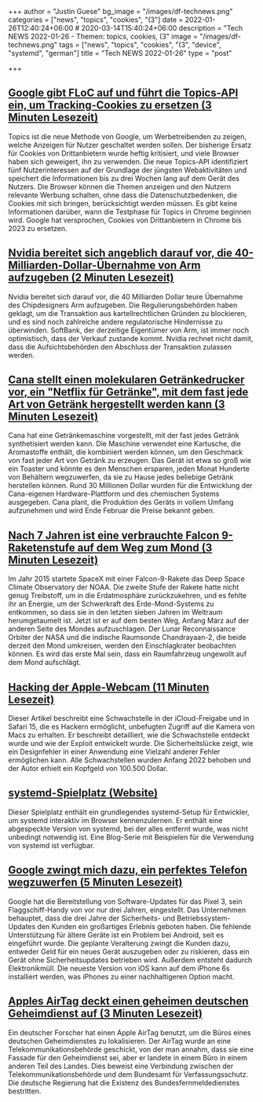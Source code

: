 +++
author = "Justin Guese"
bg_image = "/images/df-technews.png"
categories = ["news", "topics", "cookies", "(3"]
date = 2022-01-26T12:40:24+06:00 # 2020-03-14T15:40:24+06:00
description = "Tech NEWS 2022-01-26 - Themen: topics, cookies, (3"
image = "/images/df-technews.png"
tags = ["news", "topics", "cookies", "(3", "device", "systemd", "german"]
title = "Tech NEWS 2022-01-26"
type = "post"

+++

## [Google gibt FLoC auf und führt die Topics-API ein, um Tracking-Cookies zu ersetzen (3 Minuten Lesezeit)](https://www.theverge.com/2022/1/25/22900567/google-floc-abandon-topics-api-cookies-tracking)

 Topics ist die neue Methode von Google, um Werbetreibenden zu zeigen, welche Anzeigen für Nutzer geschaltet werden sollen. Der bisherige Ersatz für Cookies von Drittanbietern wurde heftig kritisiert, und viele Browser haben sich geweigert, ihn zu verwenden. Die neue Topics-API identifiziert fünf Nutzerinteressen auf der Grundlage der jüngsten Webaktivitäten und speichert die Informationen bis zu drei Wochen lang auf dem Gerät des Nutzers. Die Browser können die Themen anzeigen und den Nutzern relevante Werbung schalten, ohne dass die Datenschutzbedenken, die Cookies mit sich bringen, berücksichtigt werden müssen. Es gibt keine Informationen darüber, wann die Testphase für Topics in Chrome beginnen wird. Google hat versprochen, Cookies von Drittanbietern in Chrome bis 2023 zu ersetzen.

## [Nvidia bereitet sich angeblich darauf vor, die 40-Milliarden-Dollar-Übernahme von Arm aufzugeben (2 Minuten Lesezeit)](https://www.cnbc.com/2022/01/25/nvidia-preparing-to-abandon-arm-takeover-bloomberg-reports.html)

 Nvidia bereitet sich darauf vor, die 40 Milliarden Dollar teure Übernahme des Chipdesigners Arm aufzugeben. Die Regulierungsbehörden haben geklagt, um die Transaktion aus kartellrechtlichen Gründen zu blockieren, und es sind noch zahlreiche andere regulatorische Hindernisse zu überwinden. SoftBank, der derzeitige Eigentümer von Arm, ist immer noch optimistisch, dass der Verkauf zustande kommt. Nvidia rechnet nicht damit, dass die Aufsichtsbehörden den Abschluss der Transaktion zulassen werden.

## [Cana stellt einen molekularen Getränkedrucker vor, ein "Netflix für Getränke", mit dem fast jede Art von Getränk hergestellt werden kann (3 Minuten Lesezeit)](https://thespoon.tech/cana-unveils-molecular-beverage-printer-a-netflix-for-drinks-that-can-make-nearly-any-type-of-beverage/)

 Cana hat eine Getränkemaschine vorgestellt, mit der fast jedes Getränk synthetisiert werden kann. Die Maschine verwendet eine Kartusche, die Aromastoffe enthält, die kombiniert werden können, um den Geschmack von fast jeder Art von Getränk zu erzeugen. Das Gerät ist etwa so groß wie ein Toaster und könnte es den Menschen ersparen, jeden Monat Hunderte von Behältern wegzuwerfen, da sie zu Hause jedes beliebige Getränk herstellen können. Rund 30 Millionen Dollar wurden für die Entwicklung der Cana-eigenen Hardware-Plattform und des chemischen Systems ausgegeben. Cana plant, die Produktion des Geräts in vollem Umfang aufzunehmen und wird Ende Februar die Preise bekannt geben.

## [Nach 7 Jahren ist eine verbrauchte Falcon 9-Raketenstufe auf dem Weg zum Mond (3 Minuten Lesezeit)](https://arstechnica.com/science/2022/01/an-old-falcon-9-rocket-may-strike-the-moon-within-weeks/)

 Im Jahr 2015 startete SpaceX mit einer Falcon-9-Rakete das Deep Space Climate Observatory der NOAA. Die zweite Stufe der Rakete hatte nicht genug Treibstoff, um in die Erdatmosphäre zurückzukehren, und es fehlte ihr an Energie, um der Schwerkraft des Erde-Mond-Systems zu entkommen, so dass sie in den letzten sieben Jahren im Weltraum herumgetaumelt ist. Jetzt ist er auf dem besten Weg, Anfang März auf der anderen Seite des Mondes aufzuschlagen. Der Lunar Reconnaissance Orbiter der NASA und die indische Raumsonde Chandrayaan-2, die beide derzeit den Mond umkreisen, werden den Einschlagkrater beobachten können. Es wird das erste Mal sein, dass ein Raumfahrzeug ungewollt auf dem Mond aufschlägt.

## [Hacking der Apple-Webcam (11 Minuten Lesezeit)](https://www.ryanpickren.com/safari-uxss)

 Dieser Artikel beschreibt eine Schwachstelle in der iCloud-Freigabe und in Safari 15, die es Hackern ermöglicht, unbefugten Zugriff auf die Kamera von Macs zu erhalten. Er beschreibt detailliert, wie die Schwachstelle entdeckt wurde und wie der Exploit entwickelt wurde. Die Sicherheitslücke zeigt, wie ein Designfehler in einer Anwendung eine Vielzahl anderer Fehler ermöglichen kann. Alle Schwachstellen wurden Anfang 2022 behoben und der Autor erhielt ein Kopfgeld von 100.500 Dollar.

## [systemd-Spielplatz (Website)](https://systemd-by-example.com/)

 Dieser Spielplatz enthält ein grundlegendes systemd-Setup für Entwickler, um systemd interaktiv im Browser kennenzulernen. Er enthält eine abgespeckte Version von systemd, bei der alles entfernt wurde, was nicht unbedingt notwendig ist. Eine Blog-Serie mit Beispielen für die Verwendung von systemd ist verfügbar.

## [Google zwingt mich dazu, ein perfektes Telefon wegzuwerfen (5 Minuten Lesezeit)](https://www.vice.com/en/article/dypxpx/google-is-forcing-me-to-dump-a-perfectly-good-phone)

 Google hat die Bereitstellung von Software-Updates für das Pixel 3, sein Flaggschiff-Handy von vor nur drei Jahren, eingestellt. Das Unternehmen behauptet, dass die drei Jahre der Sicherheits- und Betriebssystem-Updates den Kunden ein großartiges Erlebnis geboten haben. Die fehlende Unterstützung für ältere Geräte ist ein Problem bei Android, seit es eingeführt wurde. Die geplante Veralterung zwingt die Kunden dazu, entweder Geld für ein neues Gerät auszugeben oder zu riskieren, dass ein Gerät ohne Sicherheitsupdates betrieben wird. Außerdem entsteht dadurch Elektronikmüll. Die neueste Version von iOS kann auf dem iPhone 6s installiert werden, was iPhones zu einer nachhaltigeren Option macht.

## [Apples AirTag deckt einen geheimen deutschen Geheimdienst auf (3 Minuten Lesezeit)](https://appleinsider.com/articles/22/01/25/apples-airtag-uncovers-a-secret-german-intelligence-agency)

 Ein deutscher Forscher hat einen Apple AirTag benutzt, um die Büros eines deutschen Geheimdienstes zu lokalisieren. Der AirTag wurde an eine Telekommunikationsbehörde geschickt, von der man annahm, dass sie eine Fassade für den Geheimdienst sei, aber er landete in einem Büro in einem anderen Teil des Landes. Dies beweist eine Verbindung zwischen der Telekommunikationsbehörde und dem Bundesamt für Verfassungsschutz. Die deutsche Regierung hat die Existenz des Bundesfernmeldedienstes bestritten.

